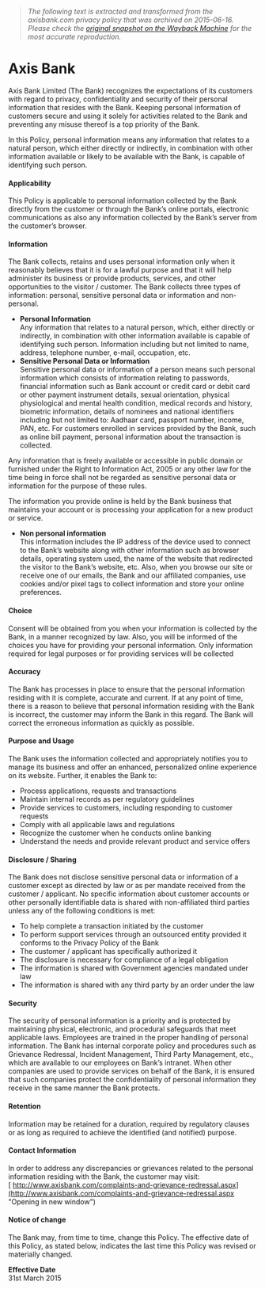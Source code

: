 > *The following text is extracted and transformed from the axisbank.com privacy policy that was archived on 2015-06-16. Please check the [original snapshot on the Wayback Machine](https://web.archive.org/web/20150616224532id_/http%3A//www.axisbank.com/privacy-policy.aspx) for the most accurate reproduction.*

# Axis Bank

Axis Bank Limited (The Bank) recognizes the expectations of its customers with regard to privacy, confidentiality and security of their personal information that resides with the Bank. Keeping personal information of customers secure and using it solely for activities related to the Bank and preventing any misuse thereof is a top priority of the Bank.

In this Policy, personal information means any information that relates to a natural person, which either directly or indirectly, in combination with other information available or likely to be available with the Bank, is capable of identifying such person.

#### Applicability

This Policy is applicable to personal information collected by the Bank directly from the customer or through the Bank’s online portals, electronic communications as also any information collected by the Bank’s server from the customer’s browser.

#### Information

The Bank collects, retains and uses personal information only when it reasonably believes that it is for a lawful purpose and that it will help administer its business or provide products, services, and other opportunities to the visitor / customer. The Bank collects three types of information: personal, sensitive personal data or information and non-personal.

  * **Personal Information**  
Any information that relates to a natural person, which, either directly or indirectly, in combination with other information available is capable of identifying such person. Information including but not limited to name, address, telephone number, e-mail, occupation, etc.
  * **Sensitive Personal Data or Information**  
Sensitive personal data or information of a person means such personal information which consists of information relating to passwords, financial information such as Bank account or credit card or debit card or other payment instrument details, sexual orientation, physical physiological and mental health condition, medical records and history, biometric information, details of nominees and national identifiers including but not limited to: Aadhaar card, passport number, income, PAN, etc. For customers enrolled in services provided by the Bank, such as online bill payment, personal information about the transaction is collected.

Any information that is freely available or accessible in public domain or furnished under the Right to Information Act, 2005 or any other law for the time being in force shall not be regarded as sensitive personal data or information for the purpose of these rules.

The information you provide online is held by the Bank business that maintains your account or is processing your application for a new product or service. 

  * **Non personal information**  
This information includes the IP address of the device used to connect to the Bank’s website along with other information such as browser details, operating system used, the name of the website that redirected the visitor to the Bank’s website, etc. Also, when you browse our site or receive one of our emails, the Bank and our affiliated companies, use cookies and/or pixel tags to collect information and store your online preferences.



#### Choice

Consent will be obtained from you when your information is collected by the Bank, in a manner recognized by law. Also, you will be informed of the choices you have for providing your personal information. Only information required for legal purposes or for providing services will be collected

#### Accuracy

The Bank has processes in place to ensure that the personal information residing with it is complete, accurate and current. If at any point of time, there is a reason to believe that personal information residing with the Bank is incorrect, the customer may inform the Bank in this regard. The Bank will correct the erroneous information as quickly as possible.

#### Purpose and Usage

The Bank uses the information collected and appropriately notifies you to manage its business and offer an enhanced, personalized online experience on its website. Further, it enables the Bank to:

  * Process applications, requests and transactions
  * Maintain internal records as per regulatory guidelines
  * Provide services to customers, including responding to customer requests
  * Comply with all applicable laws and regulations
  * Recognize the customer when he conducts online banking 
  * Understand the needs and provide relevant product and service offers 



#### Disclosure / Sharing

The Bank does not disclose sensitive personal data or information of a customer except as directed by law or as per mandate received from the customer / applicant. No specific information about customer accounts or other personally identifiable data is shared with non-affiliated third parties unless any of the following conditions is met:

  * To help complete a transaction initiated by the customer
  * To perform support services through an outsourced entity provided it conforms to the Privacy Policy of the Bank
  * The customer / applicant has specifically authorized it
  * The disclosure is necessary for compliance of a legal obligation
  * The information is shared with Government agencies mandated under law
  * The information is shared with any third party by an order under the law



#### Security

The security of personal information is a priority and is protected by maintaining physical, electronic, and procedural safeguards that meet applicable laws. Employees are trained in the proper handling of personal information. The Bank has internal corporate policy and procedures such as Grievance Redressal, Incident Management, Third Party Management, etc., which are available to our employees on Bank’s intranet. When other companies are used to provide services on behalf of the Bank, it is ensured that such companies protect the confidentiality of personal information they receive in the same manner the Bank protects.

#### Retention

Information may be retained for a duration, required by regulatory clauses or as long as required to achieve the identified (and notified) purpose.

#### Contact Information

In order to address any discrepancies or grievances related to the personal information residing with the Bank, the customer may visit:  
[ http://www.axisbank.com/complaints-and-grievance-redressal.aspx](http://www.axisbank.com/complaints-and-grievance-redressal.aspx "Opening in new window")

#### Notice of change

The Bank may, from time to time, change this Policy. The effective date of this Policy, as stated below, indicates the last time this Policy was revised or materially changed.

**Effective Date**  
31st March 2015 
